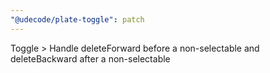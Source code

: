 ```yaml
---
"@udecode/plate-toggle": patch
---
```


Toggle > Handle deleteForward before a non-selectable and deleteBackward after a non-selectable
